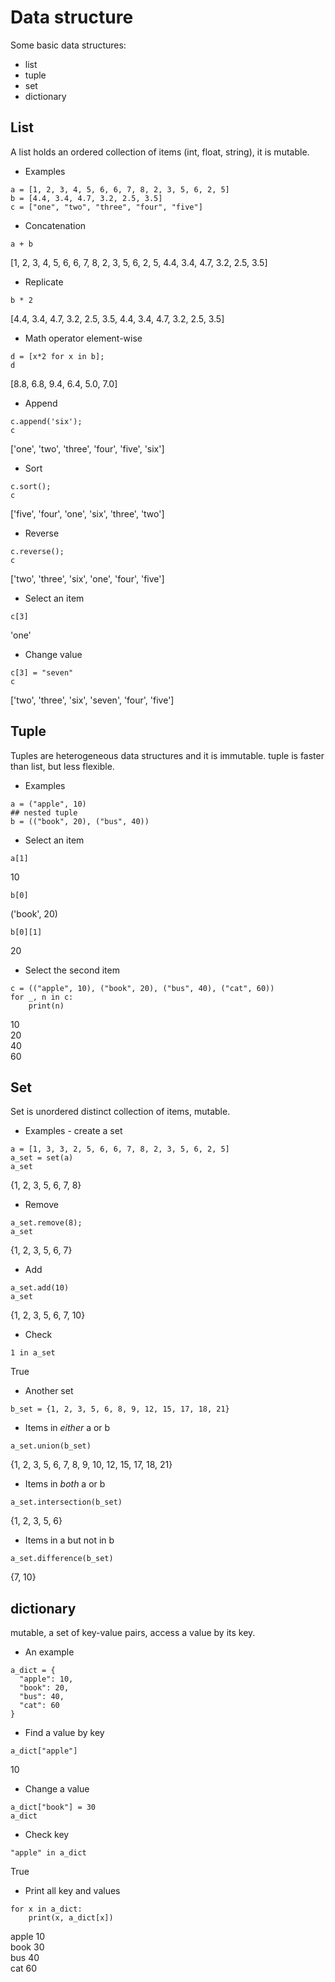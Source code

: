 # Data structure

Some basic data structures:
- list
- tuple
- set
- dictionary

## List
A list holds an ordered collection of items (int, float, string), it is mutable.

- Examples
```
a = [1, 2, 3, 4, 5, 6, 6, 7, 8, 2, 3, 5, 6, 2, 5]
b = [4.4, 3.4, 4.7, 3.2, 2.5, 3.5]
c = ["one", "two", "three", "four", "five"]
```

- Concatenation
```
a + b
```
[1, 2, 3, 4, 5, 6, 6, 7, 8, 2, 3, 5, 6, 2, 5, 4.4, 3.4, 4.7, 3.2, 2.5, 3.5]

- Replicate
```
b * 2
```
[4.4, 3.4, 4.7, 3.2, 2.5, 3.5, 4.4, 3.4, 4.7, 3.2, 2.5, 3.5]

- Math operator element-wise
```
d = [x*2 for x in b];
d
```
[8.8, 6.8, 9.4, 6.4, 5.0, 7.0]

- Append
```
c.append('six');
c
```
['one', 'two', 'three', 'four', 'five', 'six']

- Sort
```
c.sort();
c
```
['five', 'four', 'one', 'six', 'three', 'two']

- Reverse
```
c.reverse();
c
```
['two', 'three', 'six', 'one', 'four', 'five']

- Select an item
```
c[3]
```
'one'

- Change value
```
c[3] = "seven"
c
```
['two', 'three', 'six', 'seven', 'four', 'five']


## Tuple
Tuples are heterogeneous data structures and it is immutable. tuple is faster than list, but less flexible.

- Examples
```
a = ("apple", 10)
## nested tuple
b = (("book", 20), ("bus", 40))
```

- Select an item
```
a[1]
```
10
```
b[0]
```
('book', 20)
```
b[0][1]
```
20

- Select the second item
```
c = (("apple", 10), ("book", 20), ("bus", 40), ("cat", 60))
for _, n in c:
    print(n)
```
10  
20  
40  
60  



## Set
Set is unordered distinct collection of items, mutable.

- Examples - create a set
```
a = [1, 3, 3, 2, 5, 6, 6, 7, 8, 2, 3, 5, 6, 2, 5]
a_set = set(a)
a_set
```
{1, 2, 3, 5, 6, 7, 8}

- Remove
```
a_set.remove(8);
a_set
```
{1, 2, 3, 5, 6, 7}

- Add
```
a_set.add(10)
a_set
```
{1, 2, 3, 5, 6, 7, 10}

- Check
```
1 in a_set
```
True

- Another set
```
b_set = {1, 2, 3, 5, 6, 8, 9, 12, 15, 17, 18, 21}
```

- Items in *either* a or b
```
a_set.union(b_set)
```
{1, 2, 3, 5, 6, 7, 8, 9, 10, 12, 15, 17, 18, 21}

- Items in *both* a or b
```
a_set.intersection(b_set)
```
{1, 2, 3, 5, 6}

- Items in a but not in b
```
a_set.difference(b_set)
```
{7, 10}


## dictionary
mutable, a set of key-value pairs, access a value by its key.

- An example
```
a_dict = {
  "apple": 10,
  "book": 20,
  "bus": 40,
  "cat": 60
}
```

- Find a value by key
```
a_dict["apple"]
```
10

- Change a value
```
a_dict["book"] = 30
a_dict
```

- Check key
```
"apple" in a_dict
```
True

- Print all key and values
```
for x in a_dict:
    print(x, a_dict[x])
```
apple 10  
book 30  
bus 40  
cat 60  
